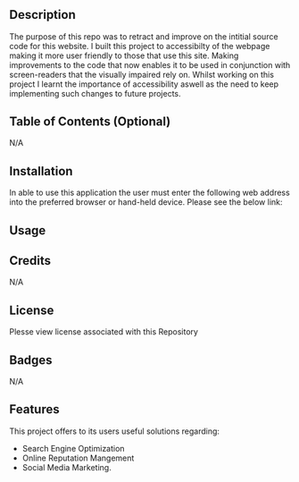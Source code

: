 # <Horiseon Social Services Solutions>

## Description

The purpose of this repo was to retract and improve on the intitial source code for this website. 
I built this project to accessibilty of the webpage making it more user friendly to those that use this site. Making improvements to the code that now enables it to be used in conjunction with screen-readers that the visually impaired rely on. Whilst working on this project I learnt the importance of accessibility aswell as the need to keep implementing such changes to future projects.

## Table of Contents (Optional)

N/A

## Installation


In able to use this application the user must enter the following web address into the preferred browser or hand-held device. Please see the below link:



## Usage


## Credits

N/A
## License

Plesse view license associated with this Repository

## Badges

N/A

## Features

This project offers to its users useful solutions regarding:

  - Search Engine Optimization
  - Online Reputation Mangement 
  - Social Media Marketing.
